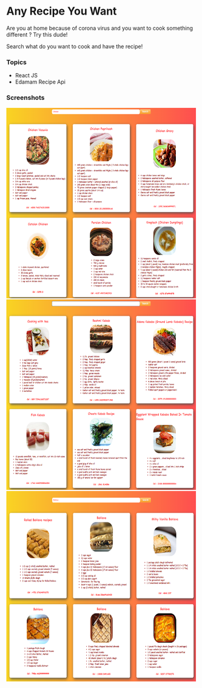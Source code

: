 <h1>Any Recipe You Want</h1>

<p>Are you at home because of corona virus and you want to cook something different ? Try this dude!</p>
<p>Search what do you want to cook and have the recipe!</p>


<h3>Topics</h3>
<ul>
<li>React JS</li>
<li>Edamam Recipe Api</li>

</ul>

<h3>Screenshots</h3>

<div class="row">
  <div class="column">
<img src = "Screenshots/ss1.png" width="500" height="500"/>
<img src = "Screenshots/ss2.png" width="500" height="500"/>
<img src = "Screenshots/ss3.png" width="500" height="500"/>
</div>
